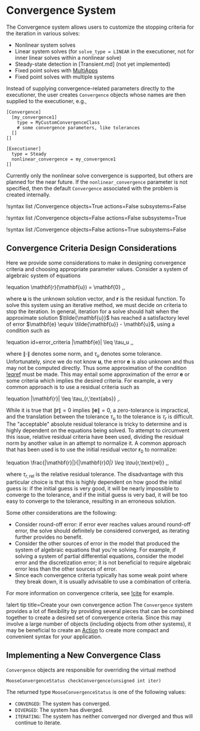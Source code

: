 # Convergence System

The Convergence system allows users to customize the stopping criteria for the
iteration in various solves:

- Nonlinear system solves
- Linear system solves (for `solve_type = LINEAR` in the executioner, not for inner linear solves within a nonlinear solve)
- Steady-state detection in [Transient.md] (not yet implemented)
- Fixed point solves with [MultiApps](syntax/MultiApps/index.md)
- Fixed point solves with multiple systems

Instead of supplying convergence-related parameters directly to the executioner,
the user creates `Convergence` objects whose names are then supplied to the
executioner, e.g.,

```
[Convergence]
  [my_convergence1]
    type = MyCustomConvergenceClass
    # some convergence parameters, like tolerances
  []
[]

[Executioner]
  type = Steady
  nonlinear_convergence = my_convergence1
[]
```

Currently only the nonlinear solve convergence is supported, but others are planned
for the near future. If the `nonlinear_convergence` parameter is not specified,
then the default `Convergence` associated with the problem is created internally.

!syntax list /Convergence objects=True actions=False subsystems=False

!syntax list /Convergence objects=False actions=False subsystems=True

!syntax list /Convergence objects=False actions=True subsystems=False

## Convergence Criteria Design Considerations

Here we provide some considerations to make in designing convergence criteria
and choosing appropriate parameter values.
Consider a system of algebraic system of equations

!equation
\mathbf{r}(\mathbf{u}) = \mathbf{0} \,,

where $\mathbf{u}$ is the unknown solution vector, and $\mathbf{r}$ is the residual
function. To solve this system using an iterative method, we must decide on
criteria to stop the iteration.
In general, iteration for a solve should halt when the approximate solution $\tilde{\mathbf{u}}$
has reached a satisfactory level of error $\mathbf{e} \equiv \tilde{\mathbf{u}} - \mathbf{u}$,
using a condition such as

!equation id=error_criteria
\|\mathbf{e}\| \leq \tau_u \,,

where $\|\cdot\|$ denotes some norm, and $\tau_u$ denotes some tolerance.
Unfortunately, since we do not know $\mathbf{u}$, the error $\mathbf{e}$ is
also unknown and thus may not be computed directly. Thus some approximation of
the condition [!eqref](error_criteria) must be made. This may entail some
approximation of the error $\mathbf{e}$ or some criteria which implies the
desired criteria. For example, a very common approach is to use a residual
criteria such as

!equation
\|\mathbf{r}\| \leq \tau_{r,\text{abs}} \,.

While it is true that $\|\mathbf{r}\| = 0$ implies $\|\mathbf{e}\| = 0$, a
zero-tolerance is impractical, and the translation between the tolerance
$\tau_u$ to the tolerance is $\tau_r$ is difficult. The "acceptable" absolute
residual tolerance is tricky to determine and is highly dependent on the
equations being solved. To attempt to circumvent this issue, relative residual
criteria have been used, dividing the residual norm by another value in an
attempt to normalize it. A common approach that has been used is to use the
initial residual vector $\mathbf{r}_0$ to normalize:

!equation
\frac{\|\mathbf{r}\|}{\|\mathbf{r}_0\|} \leq \tau_{r,\text{rel}} \,,

where $\tau_{r,\text{rel}}$ is the relative residual tolerance. The disadvantage
with this particular choice is that this is highly dependent on how good the
initial guess is: if the initial guess is very good, it will be nearly impossible
to converge to the tolerance, and if the initial guess is very bad, it will be
too easy to converge to the tolerance, resulting in an erroneous solution.

Some other considerations are the following:

- Consider round-off error: if error ever reaches values around round-off error,
  the solve should definitely be considered converged, as iterating further
  provides no benefit.
- Consider the other sources of error in the model that produced the system of
  algebraic equations that you're solving. For example, if solving a system of
  partial differential equations, consider the model error and the discretization
  error; it is not beneficial to require algebraic error less than the other
  sources of error.
- Since each convergence criteria typically has some weak point where they break
  down, it is usually advisable to use a combination of criteria.

For more information on convergence criteria, see [!cite](rao2018stopping) for
example.

!alert tip title=Create your own convergence action
The `Convergence` system provides a lot of flexibility by providing several
pieces that can be combined together to create a desired set of convergence
criteria. Since this may involve a large number of objects (including objects
from other systems), it may be beneficial to create an [Action](/Action.md)
to create more compact and convenient syntax for your application.

## Implementing a New Convergence Class

`Convergence` objects are responsible for overriding the virtual method

```
MooseConvergenceStatus checkConvergence(unsigned int iter)
```

The returned type `MooseConvergenceStatus` is one of the following values:

- `CONVERGED`: The system has converged.
- `DIVERGED`: The system has diverged.
- `ITERATING`: The system has neither converged nor diverged and thus will
  continue to iterate.

